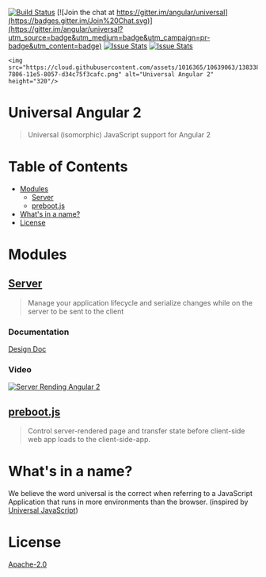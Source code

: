 [![Build Status](https://travis-ci.org/angular/universal.svg?branch=master)](https://travis-ci.org/angular/universal)
[![Join the chat at https://gitter.im/angular/universal](https://badges.gitter.im/Join%20Chat.svg)](https://gitter.im/angular/universal?utm_source=badge&utm_medium=badge&utm_campaign=pr-badge&utm_content=badge)
[![Issue Stats](http://issuestats.com/github/angular/universal/badge/pr?style=flat)](http://issuestats.com/github/angular/universal)
[![Issue Stats](http://issuestats.com/github/angular/universal/badge/issue?style=flat)](http://issuestats.com/github/angular/universal)

<p align="center">
  
    <img src="https://cloud.githubusercontent.com/assets/1016365/10639063/138338bc-7806-11e5-8057-d34c75f3cafc.png" alt="Universal Angular 2" height="320"/>
  
</p>

# Universal Angular 2
> Universal (isomorphic) JavaScript support for Angular 2

# Table of Contents
* [Modules](#modules)
    * [Server](#server)
    * [preboot.js](#prebootjs)
* [What's in a name?](#whats-in-a-name)
* [License](#license)

# Modules

## [Server](/modules/server)
> Manage your application lifecycle and serialize changes while on the server to be sent to the client

### Documentation
[Design Doc](https://docs.google.com/document/d/1q6g9UlmEZDXgrkY88AJZ6MUrUxcnwhBGS0EXbVlYicY)
### Video
[![Server Rending Angular 2](http://img.youtube.com/vi/0wvZ7gakqV4/0.jpg)](http://www.youtube.com/watch?v=0wvZ7gakqV4)

## [preboot.js](/modules/preboot)
> Control server-rendered page and transfer state before client-side web app loads to the client-side-app.

# What's in a name?
We believe the word universal is the correct when referring to a JavaScript Application that runs in more environments than the browser. (inspired by [Universal JavaScript](https://medium.com/@mjackson/universal-javascript-4761051b7ae9))

# License
[Apache-2.0](/LICENSE)
